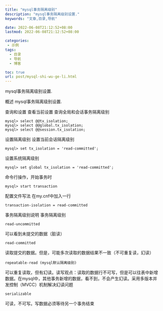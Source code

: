 ```yaml
---
title: "mysql事务隔离级别"
description: "mysql事务隔离级别设置."
keywords: "文章,目录,导航"

date: 2022-06-08T21:12:52+08:00
lastmod: 2022-06-08T21:12:52+08:00

categories:
 - 示例
tags:
  - 目录
  - 导航
  - 博客

toc: true
url: post/mysql-shi-wu-ge-li.html
---
```


mysql事务隔离级别设置.


概述
mysql事务隔离级别设置.

查询和设置
查看当前设置
查询全局和会话事务隔离级别
```
mysql> select @@tx_isolation;
mysql> select @@global.tx_isolation; 
mysql> select @@session.tx_isolation; 
```
设置隔离级别
设置当前会话隔离级别
```
mysql> set tx_isolation = 'read-committed';
```
设置系统隔离级别
```
mysql> set global tx_isolation = 'read-committed';
```
命令行操作，开始事务时
```
mysql> start transaction
```
配置文件写法
在my.cnf中加入一行
```
transaction-isolation = read-committed
```
事务隔离级别说明
事务隔离级别
```
read-uncommitted
```
可以看到未提交的数据（脏读）
```
read-committed
```
读取提交的数据。但是，可能多次读取的数据结果不一致（不可重复读，幻读）
```
repeatable-read (mysql默认隔离级别)
```
可以重复读取，但有幻读。读写观点：读取的数据行不可写，但是可以往表中新增数据。在mysql中，其他事务新增的数据，看不到，不会产生幻读。采用多版本并发控制（MVCC）机制解决幻读问题
```
serializable
```
可读，不可写。写数据必须等待另一个事务结束


